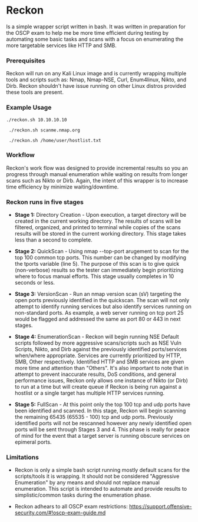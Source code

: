 # Reckon
Is a simple wrapper script written in bash. It was written in preparation for the OSCP exam to help me be more time efficient during testing by automating some basic tasks and scans with a focus on enumerating the more targetable services like HTTP and SMB.

### Prerequisites
Reckon will run on any Kali Linux image and is currently wrapping multiple tools and scripts such as: Nmap, Nmap-NSE, Curl, Enum4linux, Nikto, and Dirb. Reckon shouldn't have issue running on other Linux distros provided these tools are present.

### Example Usage
``` ./reckon.sh 10.10.10.10 ```

``` ./reckon.sh scanme.nmap.org```

``` ./reckon.sh /home/user/hostlist.txt```

### Workflow
Reckon's work flow was designed to provide incremental results so you an progress through manual enumeration while waiting on results from longer scans such as Nikto or Dirb. Again, the intent of this wrapper is to increase time efficiency by minimize waiting/downtime. 

### Reckon runs in five stages

* <b>Stage 1:</b> Directory Creation - Upon execution, a target directory will be created in the current working directory. The results of scans will be filtered, organized, and printed to terminal while copies of the scans results will be stored in the current working directory. This stage takes less than a second to complete.

* <b>Stage 2:</b> QuickScan - Using nmap --top-port arugement to scan for the top 100 common tcp ports. This number can be changed by modifying the tports variable (line 5). The purpose of this scan is to give quick (non-verbose) results so the tester can immediately begin prioritizing where to focus manual efforts. This stage usually completes in 10 seconds or less.

* <b>Stage 3:</b> VersionScan - Run an nmap version scan (sV) targeting the open ports previously identified in the quickscan. The scan will not only attempt to identify running services but also identify services running on non-standard ports. As example, a web server running on tcp port 25 would be flagged and addressed the same as port 80 or 443 in next stages.

* <b>Stage 4:</b> EnumerationScan - Reckon will begin running NSE Default scripts followed by more aggressive scans/scripts such as NSE Vuln Scripts, Nikto, and Dirb against the previously identified ports/services when/where appropriate. Services are currently prioritized by HTTP, SMB, Other respectively. Identified HTTP and SMB services are given more time and attention than "Others". It's also important to note that in attempt to prevent inaccurate results, DoS conditions, and general performance issues, Reckon only allows one instance of Nikto (or Dirb) to run at a time but will create queue if Reckon is being run against a hostlist or a single target has multiple HTTP services running. 

* <b>Stage 5:</b> FullScan - At this point only the top 100 tcp and udp ports have been identified and scanned. In this stage, Reckon will begin scanning the remaining 65435 (65535 - 100) tcp and udp ports. Previously identified ports will not be rescanned however any newly identified open ports will be sent through Stages 3 and 4. This phase is really for peace of mind for the event that a target server is running obscure services on epimeral ports. 

### Limitations
* Reckon is only a simple bash script running mostly default scans for the scripts/tools it is wrapping. It should not be considered "Aggressive Enumeration" by any means and should not replace manual enumeration. This script is intended to automate and provide results to simplistic/common tasks during the enumeration phase.

* Reckon adhears to all OSCP exam restrictions: https://support.offensive-security.com/#!oscp-exam-guide.md
